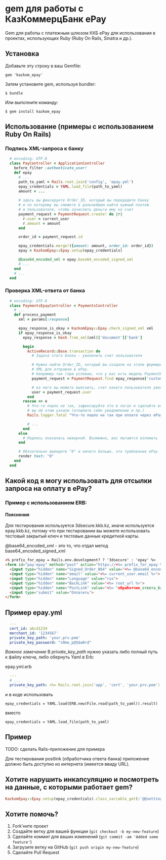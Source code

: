 # gem для работы с КазКоммерцБанк ePay

Gem для работы с платежным шлюзом ККБ ePay для использования в проектах, использующих Ruby (Ruby On Rails, Sinatra и др.).

## Установка

Добавьте эту строку в ваш Gemfile:

    gem 'kazkom_epay'

Затем установите gem, используя bundler:

    $ bundle

Или выполните команду:

    $ gem install kazkom_epay

## Использование (примеры с использованием Ruby On Rails)

### Подпись XML-запроса к банку

```ruby
  # encoding: UTF-8
  class PayController < ApplicationController
    before_filter :authenticate_user!
    def epay
      # ...
      path_to_yaml = Rails.root.join('config', 'epay.yml')
      epay_credentials = YAML.load_file(path_to_yaml)
      amount = ...
      
      # здесь вы фиксируете Order_ID, который вы передадите банку
      # и по которому вы сможете в дальнейшем найти нужный платеж
      # и пользователя, чтобы зачислить деньги ему на счет
      payment_request = PaymentRequest.create! do |r|
        r.user = current_user
        r.amount = amount
      end

      order_id = payment_request.id

      epay_credentials.merge!({amount: amount, order_id: order_id})
      epay = KazkomEpay::Epay.setup(epay_credentials)

      @base64_encoded_xml = epay.base64_encoded_signed_xml
      # ...
    end
    # ...
  end
```

### Проверка XML-ответа от банка

```ruby
  # encoding: UTF-8
  class PaymentsEpayController < PaymentsController
    # ...
    def process_payment
      xml = params[:response]

      epay_response_is_okay = KazkomEpay::Epay.check_signed_xml xml
      if epay_response_is_okay
        epay_response = Hash.from_xml(xml)['document']['bank']

        begin
          ActiveRecord::Base.transaction do
            # Задача этого блока - увеличить счет пользователя

            # Нужно найти Order_ID, который вы создали на этапе формировани
            # XML для отправки в ePay.
            # Например так (при условии, что у вас есть модель PaymentRequest):
            payment_request = PaymentRequest.find epay_response['customer']['merchant']['order']['order_id']

            # из него вы можете выяснить, счет какого пользователя увеличить:
            user = payment_request.user
          end
        rescue => e
          # Что-то пошло не так, зафиксируйте это в логах и сделайте все, чтобы
          # вы об этом узнали (отошлите себе уведомление и пр.)
          Rails.logger.fatal "Что-то пошло не так при оплате через ePay. Данные: " + params.to_json

          # ...
        end
      else
        # Подпись оказалась неверной. Возможно, вас пытаются взломать
      end

      # Обязательно выведите "0" и ничего больше, это требование ePay
      render text: "0"
    end
  end
```

## Какой код я могу использовать для отсылки запроса на оплату в ePay?

### Пример с использованием ERB:

#### Пояснения

Для тестирования используется 3dsecure.kkb.kz, иначе используется epay.kkb.kz, потому что при тестировании вы можете использовать тестовый закрытый ключ и тестовые данные кредитной карты.

@base64_encoded_xml - это то, что отдал метод base64_encoded_signed_xml

```html
<% prefix_for_epay = Rails.env.development? ? '3dsecure' : 'epay' %>
<form id="pay-epay" method="post" action="https://<%= prefix_for_epay %>.kkb.kz/jsp/process/logon.jsp" target="_blank">
  <input type="hidden" name="Signed_Order_B64" value="<%= @base64_encoded_xml %>">
  <input type="hidden" name="email" value="<%= current_user.email %>">
  <input type="hidden" name="Language" value="rus">
  <input type="hidden" name="BackLink" value="<%= root_url %>">
  <input type="hidden" name="PostLink" value="<%= "обработчик_ответа_банка" %>">
  <input type="submit" value="Оплатить">
</form>
```

## Пример epay.yml

```yaml
  ---
  cert_id: abcd1234
  merchant_id: '1234567'
  private_key_path: 'your.prv.pem'
  private_key_password: "s0me_p@$$w0rd"
```

*Важное замечание*
В _private_key_path_ нужно указать либо полный путь к файлу ключа, либо обернуть Yaml в Erb:

epay.yml.erb
```yaml
  ---
  # ...
  private_key_path: <%= Rails.root.join('app', 'cert', 'your.prv.pem') %>
```

и в коде использовать

    epay_credentials = YAML.load(ERB.new(File.read(path_to_yaml)).result)

вместо

    epay_credentials = YAML.load_file(path_to_yaml)



## Пример

TODO: сделать Rails-приложение для примера

Для тестирования postlink (обработчика ответа банка) приложение должно быть доступно из интернета (имеется ввиду URL).


## Хотите нарушить инкапсуляцию и посмотреть на данные, с которыми работает gem?

```ruby
KazkomEpay::Epay.setup(epay_credentials).class_variable_get(:'@@settings').to_yaml
```

## Хотите помочь?

1. Fork'ните проект
2. Создайте ветку для вашей функции (`git checkout -b my-new-feature`)
3. Сделайте коммит для ваших изменений (`git commit -am 'Added some feature'`)
4. Загрузите ветку на GitHub (`git push origin my-new-feature`)
5. Сделайте Pull Request
